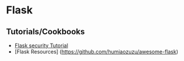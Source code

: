 # Flask

## Tutorials/Cookbooks

- [Flask security Tutorial](https://www.youtube.com/watch?v=LsHf3JSDBVc)
- [Flask Resources] (https://github.com/humiaozuzu/awesome-flask)
